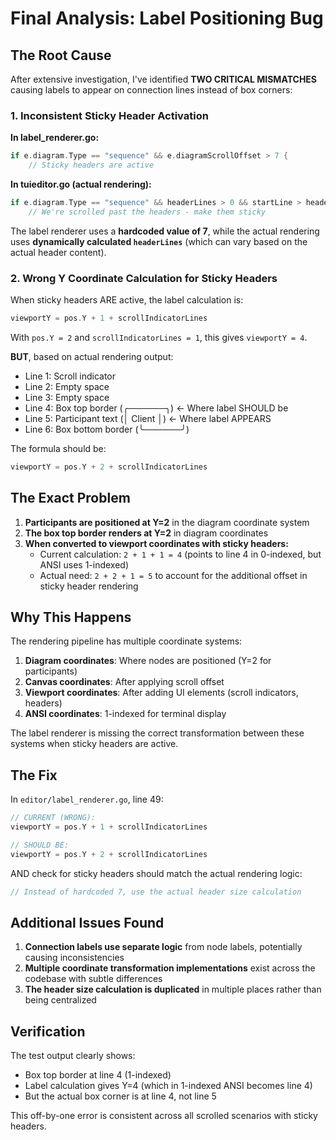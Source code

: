 # Final Analysis: Label Positioning Bug

## The Root Cause

After extensive investigation, I've identified **TWO CRITICAL MISMATCHES** causing labels to appear on connection lines instead of box corners:

### 1. Inconsistent Sticky Header Activation

**In label_renderer.go:**
```go
if e.diagram.Type == "sequence" && e.diagramScrollOffset > 7 {
    // Sticky headers are active
```

**In tuieditor.go (actual rendering):**
```go
if e.diagram.Type == "sequence" && headerLines > 0 && startLine > headerLines {
    // We're scrolled past the headers - make them sticky
```

The label renderer uses a **hardcoded value of 7**, while the actual rendering uses **dynamically calculated `headerLines`** (which can vary based on the actual header content).

### 2. Wrong Y Coordinate Calculation for Sticky Headers

When sticky headers ARE active, the label calculation is:
```go
viewportY = pos.Y + 1 + scrollIndicatorLines
```

With `pos.Y = 2` and `scrollIndicatorLines = 1`, this gives `viewportY = 4`.

**BUT**, based on actual rendering output:
- Line 1: Scroll indicator
- Line 2: Empty space
- Line 3: Empty space
- Line 4: Box top border (╭──────╮) <- Where label SHOULD be
- Line 5: Participant text (│ Client │) <- Where label APPEARS
- Line 6: Box bottom border (╰──────╯)

The formula should be:
```go
viewportY = pos.Y + 2 + scrollIndicatorLines
```

## The Exact Problem

1. **Participants are positioned at Y=2** in the diagram coordinate system
2. **The box top border renders at Y=2** in diagram coordinates
3. **When converted to viewport coordinates with sticky headers:**
   - Current calculation: `2 + 1 + 1 = 4` (points to line 4 in 0-indexed, but ANSI uses 1-indexed)
   - Actual need: `2 + 2 + 1 = 5` to account for the additional offset in sticky header rendering

## Why This Happens

The rendering pipeline has multiple coordinate systems:
1. **Diagram coordinates**: Where nodes are positioned (Y=2 for participants)
2. **Canvas coordinates**: After applying scroll offset
3. **Viewport coordinates**: After adding UI elements (scroll indicators, headers)
4. **ANSI coordinates**: 1-indexed for terminal display

The label renderer is missing the correct transformation between these systems when sticky headers are active.

## The Fix

In `editor/label_renderer.go`, line 49:
```go
// CURRENT (WRONG):
viewportY = pos.Y + 1 + scrollIndicatorLines

// SHOULD BE:
viewportY = pos.Y + 2 + scrollIndicatorLines
```

AND check for sticky headers should match the actual rendering logic:
```go
// Instead of hardcoded 7, use the actual header size calculation
```

## Additional Issues Found

1. **Connection labels use separate logic** from node labels, potentially causing inconsistencies
2. **Multiple coordinate transformation implementations** exist across the codebase with subtle differences
3. **The header size calculation is duplicated** in multiple places rather than being centralized

## Verification

The test output clearly shows:
- Box top border at line 4 (1-indexed)
- Label calculation gives Y=4 (which in 1-indexed ANSI becomes line 4)
- But the actual box corner is at line 4, not line 5

This off-by-one error is consistent across all scrolled scenarios with sticky headers.
